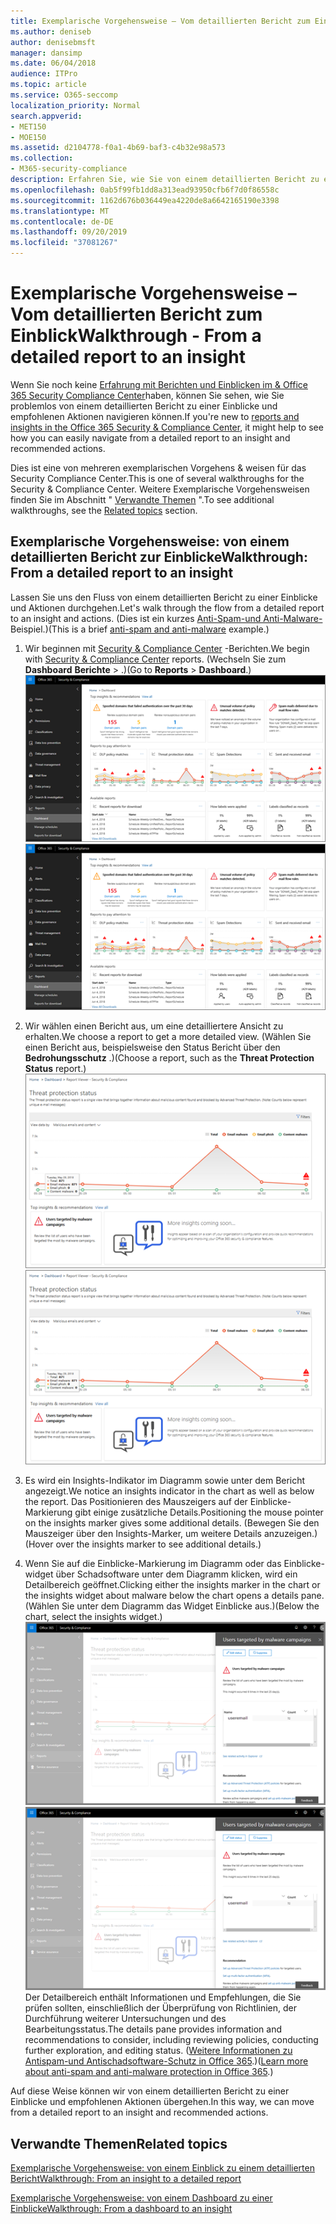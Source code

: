 ```yaml
---
title: Exemplarische Vorgehensweise – Vom detaillierten Bericht zum Einblick
ms.author: deniseb
author: denisebmsft
manager: dansimp
ms.date: 06/04/2018
audience: ITPro
ms.topic: article
ms.service: O365-seccomp
localization_priority: Normal
search.appverid:
- MET150
- MOE150
ms.assetid: d2104778-f0a1-4b69-baf3-c4b32e98a573
ms.collection:
- M365-security-compliance
description: Erfahren Sie, wie Sie von einem detaillierten Bericht zu einem Einblick mit empfohlenen Aktionen im Security &amp; Compliance Center übergehen können.
ms.openlocfilehash: 0ab5f99fb1dd8a313ead93950cfb6f7d0f86558c
ms.sourcegitcommit: 1162d676b036449ea4220de8a6642165190e3398
ms.translationtype: MT
ms.contentlocale: de-DE
ms.lasthandoff: 09/20/2019
ms.locfileid: "37081267"
---
```

# <a name="walkthrough---from-a-detailed-report-to-an-insight"></a><span data-ttu-id="5f715-103">Exemplarische Vorgehensweise – Vom detaillierten Bericht zum Einblick</span><span class="sxs-lookup"><span data-stu-id="5f715-103">Walkthrough - From a detailed report to an insight</span></span>

<span data-ttu-id="5f715-104">Wenn Sie noch keine [Erfahrung mit Berichten und Einblicken im &amp; Office 365 Security Compliance Center](reports-and-insights-in-security-and-compliance.md)haben, können Sie sehen, wie Sie problemlos von einem detaillierten Bericht zu einer Einblicke und empfohlenen Aktionen navigieren können.</span><span class="sxs-lookup"><span data-stu-id="5f715-104">If you're new to [reports and insights in the Office 365 Security &amp; Compliance Center](reports-and-insights-in-security-and-compliance.md), it might help to see how you can easily navigate from a detailed report to an insight and recommended actions.</span></span> 
  
<span data-ttu-id="5f715-105">Dies ist eine von mehreren exemplarischen Vorgehens &amp; weisen für das Security Compliance Center.</span><span class="sxs-lookup"><span data-stu-id="5f715-105">This is one of several walkthroughs for the Security &amp; Compliance Center.</span></span> <span data-ttu-id="5f715-106">Weitere Exemplarische Vorgehensweisen finden Sie im Abschnitt " [Verwandte Themen](#related-topics) ".</span><span class="sxs-lookup"><span data-stu-id="5f715-106">To see additional walkthroughs, see the [Related topics](#related-topics) section.</span></span> 
  
## <a name="walkthrough-from-a-detailed-report-to-an-insight"></a><span data-ttu-id="5f715-107">Exemplarische Vorgehensweise: von einem detaillierten Bericht zur Einblicke</span><span class="sxs-lookup"><span data-stu-id="5f715-107">Walkthrough: From a detailed report to an insight</span></span>

<span data-ttu-id="5f715-108">Lassen Sie uns den Fluss von einem detaillierten Bericht zu einer Einblicke und Aktionen durchgehen.</span><span class="sxs-lookup"><span data-stu-id="5f715-108">Let's walk through the flow from a detailed report to an insight and actions.</span></span> <span data-ttu-id="5f715-109">(Dies ist ein kurzes [Anti-Spam-und Anti-Malware-](anti-spam-and-anti-malware-protection.md) Beispiel.)</span><span class="sxs-lookup"><span data-stu-id="5f715-109">(This is a brief [anti-spam and anti-malware](anti-spam-and-anti-malware-protection.md) example.)</span></span> 
  
1. <span data-ttu-id="5f715-110">Wir beginnen mit [Security &amp; Compliance Center](https://protection.office.com) -Berichten.</span><span class="sxs-lookup"><span data-stu-id="5f715-110">We begin with [Security &amp; Compliance Center](https://protection.office.com) reports.</span></span> <span data-ttu-id="5f715-111">(Wechseln Sie zum **Dashboard** **Berichte** \> .)</span><span class="sxs-lookup"><span data-stu-id="5f715-111">(Go to **Reports** \> **Dashboard**.)</span></span> <br/><span data-ttu-id="5f715-112">![Wechseln Sie im &amp; Security Compliance Center zu Berichte \> -Dashboard](../media/68f3bb7c-b4f7-4cca-904b-478643a93c94.png)</span><span class="sxs-lookup"><span data-stu-id="5f715-112">![In the Security &amp; Compliance Center, go to Reports \> Dashboard](../media/68f3bb7c-b4f7-4cca-904b-478643a93c94.png)</span></span>
  
2. <span data-ttu-id="5f715-113">Wir wählen einen Bericht aus, um eine detailliertere Ansicht zu erhalten.</span><span class="sxs-lookup"><span data-stu-id="5f715-113">We choose a report to get a more detailed view.</span></span> <span data-ttu-id="5f715-114">(Wählen Sie einen Bericht aus, beispielsweise den Status Bericht über den **Bedrohungsschutz** .)</span><span class="sxs-lookup"><span data-stu-id="5f715-114">(Choose a report, such as the **Threat Protection Status** report.)</span></span><br/><span data-ttu-id="5f715-115">![Status Bericht zum Bedrohungsschutz mit Einblicken](../media/f47d7dbd-816a-47ba-b8db-53919fbed192.png)</span><span class="sxs-lookup"><span data-stu-id="5f715-115">![Threat Protection Status report showing insights](../media/f47d7dbd-816a-47ba-b8db-53919fbed192.png)</span></span>
  
3. <span data-ttu-id="5f715-116">Es wird ein Insights-Indikator im Diagramm sowie unter dem Bericht angezeigt.</span><span class="sxs-lookup"><span data-stu-id="5f715-116">We notice an insights indicator in the chart as well as below the report.</span></span> <span data-ttu-id="5f715-117">Das Positionieren des Mauszeigers auf der Einblicke-Markierung gibt einige zusätzliche Details.</span><span class="sxs-lookup"><span data-stu-id="5f715-117">Positioning the mouse pointer on the insights marker gives some additional details.</span></span> <span data-ttu-id="5f715-118">(Bewegen Sie den Mauszeiger über den Insights-Marker, um weitere Details anzuzeigen.)</span><span class="sxs-lookup"><span data-stu-id="5f715-118">(Hover over the insights marker to see additional details.)</span></span>
    
4. <span data-ttu-id="5f715-119">Wenn Sie auf die Einblicke-Markierung im Diagramm oder das Einblicke-widget über Schadsoftware unter dem Diagramm klicken, wird ein Detailbereich geöffnet.</span><span class="sxs-lookup"><span data-stu-id="5f715-119">Clicking either the insights marker in the chart or the insights widget about malware below the chart opens a details pane.</span></span> <span data-ttu-id="5f715-120">(Wählen Sie unter dem Diagramm das Widget Einblicke aus.)</span><span class="sxs-lookup"><span data-stu-id="5f715-120">(Below the chart, select the insights widget.)</span></span><br/><span data-ttu-id="5f715-121">![Details für Einblicke in die Schadsoftware](../media/2c8bccc5-ca4e-4bb9-ad4c-55fcee0535b7.png)</span><span class="sxs-lookup"><span data-stu-id="5f715-121">![Details for insights about malware](../media/2c8bccc5-ca4e-4bb9-ad4c-55fcee0535b7.png)</span></span><br/><span data-ttu-id="5f715-122">Der Detailbereich enthält Informationen und Empfehlungen, die Sie prüfen sollten, einschließlich der Überprüfung von Richtlinien, der Durchführung weiterer Untersuchungen und des Bearbeitungsstatus.</span><span class="sxs-lookup"><span data-stu-id="5f715-122">The details pane provides information and recommendations to consider, including reviewing policies, conducting further exploration, and editing status.</span></span> <span data-ttu-id="5f715-123">([Weitere Informationen zu Antispam-und Antischadsoftware-Schutz in Office 365](anti-spam-and-anti-malware-protection.md).)</span><span class="sxs-lookup"><span data-stu-id="5f715-123">([Learn more about anti-spam and anti-malware protection in Office 365](anti-spam-and-anti-malware-protection.md).)</span></span>
    
<span data-ttu-id="5f715-124">Auf diese Weise können wir von einem detaillierten Bericht zu einer Einblicke und empfohlenen Aktionen übergehen.</span><span class="sxs-lookup"><span data-stu-id="5f715-124">In this way, we can move from a detailed report to an insight and recommended actions.</span></span> 
  
## <a name="related-topics"></a><span data-ttu-id="5f715-125">Verwandte Themen</span><span class="sxs-lookup"><span data-stu-id="5f715-125">Related topics</span></span>

[<span data-ttu-id="5f715-126">Exemplarische Vorgehensweise: von einem Einblick zu einem detaillierten Bericht</span><span class="sxs-lookup"><span data-stu-id="5f715-126">Walkthrough: From an insight to a detailed report</span></span>](from-an-insight-to-a-detailed-report.md)
  
[<span data-ttu-id="5f715-127">Exemplarische Vorgehensweise: von einem Dashboard zu einer Einblicke</span><span class="sxs-lookup"><span data-stu-id="5f715-127">Walkthrough: From a dashboard to an insight</span></span>](from-a-dashboard-to-an-insight.md)
  

